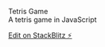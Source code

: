 Tetris Game 
<br>
A tetris game in JavaScript

[Edit on StackBlitz ⚡️](https://stackblitz.com/edit/js-xq8bfv)
